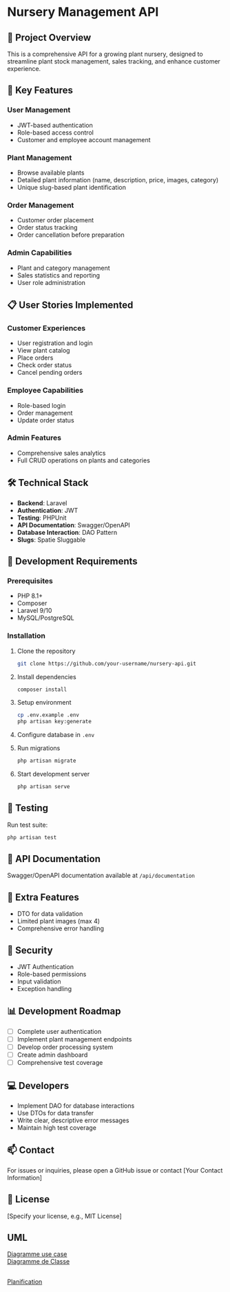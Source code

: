 # Nursery Management API

## 🌱 Project Overview

This is a comprehensive API for a growing plant nursery, designed to streamline plant stock management, sales tracking, and enhance customer experience.

## 🚀 Key Features

### User Management
- JWT-based authentication
- Role-based access control
- Customer and employee account management

### Plant Management
- Browse available plants
- Detailed plant information (name, description, price, images, category)
- Unique slug-based plant identification

### Order Management
- Customer order placement
- Order status tracking
- Order cancellation before preparation

### Admin Capabilities
- Plant and category management
- Sales statistics and reporting
- User role administration

## 📋 User Stories Implemented

### Customer Experiences
- User registration and login
- View plant catalog
- Place orders
- Check order status
- Cancel pending orders

### Employee Capabilities
- Role-based login
- Order management
- Update order status

### Admin Features
- Comprehensive sales analytics
- Full CRUD operations on plants and categories

## 🛠 Technical Stack

- **Backend**: Laravel
- **Authentication**: JWT
- **Testing**: PHPUnit
- **API Documentation**: Swagger/OpenAPI
- **Database Interaction**: DAO Pattern
- **Slugs**: Spatie Sluggable

## 🔧 Development Requirements

### Prerequisites
- PHP 8.1+
- Composer
- Laravel 9/10
- MySQL/PostgreSQL

### Installation

1. Clone the repository
   ```bash
   git clone https://github.com/your-username/nursery-api.git
   ```

2. Install dependencies
   ```bash
   composer install
   ```

3. Setup environment
   ```bash
   cp .env.example .env
   php artisan key:generate
   ```

4. Configure database in `.env`

5. Run migrations
   ```bash
   php artisan migrate
   ```

6. Start development server
   ```bash
   php artisan serve
   ```

## 🧪 Testing

Run test suite:
```bash
php artisan test
```

## 📄 API Documentation

Swagger/OpenAPI documentation available at `/api/documentation`

## 🌟 Extra Features

- DTO for data validation
- Limited plant images (max 4)
- Comprehensive error handling

## 🔐 Security

- JWT Authentication
- Role-based permissions
- Input validation
- Exception handling

## 📊 Development Roadmap

- [ ] Complete user authentication
- [ ] Implement plant management endpoints
- [ ] Develop order processing system
- [ ] Create admin dashboard
- [ ] Comprehensive test coverage

## 💻 Developers

- Implement DAO for database interactions
- Use DTOs for data transfer
- Write clear, descriptive error messages
- Maintain high test coverage

## 📫 Contact

For issues or inquiries, please open a GitHub issue or contact [Your Contact Information]

## 📜 License

[Specify your license, e.g., MIT License]

## UML 

<a href="https://lucid.app/lucidchart/c954d2fc-239e-4668-9f28-feb0c4bc7711/edit?beaconFlowId=DEC28E1B50B84749&invitationId=inv_cc394b06-80d0-4691-a381-ad69160f29f3&page=0_0">Diagramme use case</a> <br>
<a href="https://lucid.app/lucidchart/767cfed2-17a5-47ca-b4bc-9ebad3cc0cbf/edit?beaconFlowId=D37492C25A6CEB73&page=0_0&invitationId=inv_ccd444a3-e67d-431d-8600-d82a8fbac31d">Diagramme de Classe</a><br>

##
<a href="https://hamzachehlaoui3.atlassian.net/jira/software/projects/AP/boards/67">Planification</a>
